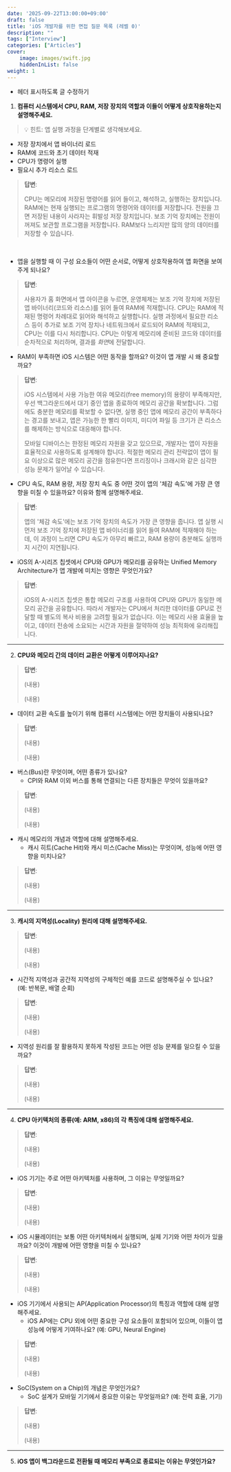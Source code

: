 ```yaml
---
date: '2025-09-22T13:00:00+09:00'
draft: false
title: 'iOS 개발자를 위한 면접 질문 목록 (레벨 0)'
description: ""
tags: ["Interview"]
categories: ["Articles"]
cover:
    image: images/swift.jpg
    hiddenInList: false
weight: 1
---
```


- 헤더 표시하도록 글 수정하기


1. **컴퓨터 시스템에서 CPU, RAM, 저장 장치의 역할과 이들이 어떻게 상호작용하는지 설명해주세요.**

> 💡 힌트: 앱 실행 과정을 단계별로 생각해보세요.

* 저장 장치에서 앱 바이너리 로드
* RAM에 코드와 초기 데이터 적재
* CPU가 명령어 실행
* 필요시 추가 리소스 로드

> **답변**:
>
> CPU는 메모리에 저장된 명령어를 읽어 들이고, 해석하고, 실행하는 장치입니다. RAM에는 현재 실행되는 프로그램의 명령어와 데이터를 저장합니다. 전원을 끄면 저장된 내용이 사라자는 휘발성 저장 장치입니다. 보조 기억 장치에는 전원이 꺼져도 보관할 프로그램을 저장합니다. RAM보다 느리지만 많의 양의 데이터를 저장할 수 있습니다.

<br>

* 앱을 실행할 때 이 구성 요소들이 어떤 순서로, 어떻게 상호작용하여 앱 화면을 보여주게 되나요?

> **답변**:
>
> 사용자가 홈 화면에서 앱 아이콘을 누르면, 운영체제는 보조 기억 장치에 저장된 앱 바이너리(코드와 리소스)를 읽어 들여 RAM에 적재합니다. CPU는 RAM에 적재된 명령어 차례대로 읽어와 해석하고 실행합니다. 실행 과정에서 필요한 리소스 등이 추가로 보조 기억 장치나 네트워크에서 로드되어 RAM에 적재되고, CPU는 이를 다시 처리합니다. CPU는 이렇게 메모리에 준비된 코드와 데이터를 순차적으로 처리하며, 결과를 *화면*에 전달합니다.

* RAM이 부족하면 iOS 시스템은 어떤 동작을 할까요? 이것이 앱 개발 시 왜 중요할까요?

> **답변**:
>
> iOS 시스템에서 사용 가능한 여유 메모리(free memory)의 용량이 부족해지만, 우선 백그라운드에서 대기 중인 앱을 종료하여 메모리 공간을 확보합니다. 그럼에도 충분한 메모리를 확보할 수 없다면, 실행 중인 앱에 메모리 공간이 부족하다는 경고를 보내고, 앱은 가능한 한 빨리 이미지, 미디어 파일 등 크기가 큰 리소스를 해제하는 방식으로 대응해야 합니다. 
>
> 모바일 디바이스는 한정된 메모리 자원을 갖고 있으므로, 개발자는 앱이 자원을 효율적으로 사용하도록 설계해야 합니다. 적절한 메모리 관리 전략없이 앱이 필요 이상으로 많은 메모리 공간을 점유한다면 프리징이나 크래시와 같은 심각한 성능 문제가 일어날 수 있습니다.

* CPU 속도, RAM 용량, 저장 장치 속도 중 어떤 것이 앱의 '체감 속도'에 가장 큰 영향을 미칠 수 있을까요? 이유와 함께 설명해주세요.

> **답변**:
>
> 앱의 '체감 속도'에는 보조 기억 장치의 속도가 가장 큰 영향을 줍니다. 앱 실행 시 먼저 보조 기억 장치에 저장된 앱 바이너리를 읽어 들여 RAM에 적재해야 하는데, 이 과정이 느리면 CPU 속도가 아무리 빠르고, RAM 용량이 충분해도 실행까지 시간이 지연됩니다.

* iOS의 A-시리즈 칩셋에서 CPU와 GPU가 메모리를 공유하는 Unified Memory Architecture가 앱 개발에 미치는 영향은 무엇인가요?

> **답변**:
>
> iOS의 A-시리즈 칩셋은 통합 메모리 구조를 사용하여 CPU와 GPU가 동일한 메모리 공간을 공유합니다. 따라서 개발자는 CPU에서 처리한 데이터를 GPU로 전달할 때 별도의 복사 비용을 고려할 필요가 없습니다. 이는 메모리 사용 효율을 높이고, 데이터 전송에 소요되는 시간과 자원을 절약하여 성능 최적화에 유리해집니다.


---

2. **CPU와 메모리 간의 데이터 교환은 어떻게 이루어지나요?**

> **답변**:
>
> (내용)
>
> (내용)

* 데이터 교환 속도를 높이기 위해 컴퓨터 시스템에는 어떤 장치들이 사용되나요?

> **답변**:
>
> (내용)
>
> (내용)

* 버스(Bus)란 무엇이며, 어떤 종류가 있나요? 
    + CPI와 RAM 이외 버스를 통해 연결되는 다른 장치들은 무엇이 있을까요?

> **답변**:
>
> (내용)
>
> (내용)

* 캐시 메모리의 개념과 역할에 대해 설명해주세요.
    + 캐시 히트(Cache Hit)와 캐시 미스(Cache Miss)는 무엇이며, 성능에 어떤 영향을 미치나요?

> **답변**:
>
> (내용)
>
> (내용)

---

3. **캐시의 지역성(Locality) 원리에 대해 설명해주세요.**

> **답변**:
>
> (내용)
>
> (내용)


* 시간적 지역성과 공간적 지역성의 구체적인 예를 코드로 설명해주실 수 있나요? (예: 반복문, 배열 순회)

> **답변**:
>
> (내용)
>
> (내용)


* 지역성 원리를 잘 활용하지 못하게 작성된 코드는 어떤 성능 문제를 일으킬 수 있을까요?

> **답변**:
>
> (내용)
>
> (내용)

---

4. **CPU 아키텍처의 종류(예: ARM, x86)의 각 특징에 대해 설명해주세요.**

> **답변**:
>
> (내용)
>
> (내용)


* iOS 기기는 주로 어떤 아키텍처를 사용하며, 그 이유는 무엇일까요?

> **답변**:
>
> (내용)
>
> (내용)


* iOS 시뮬레이터는 보통 어떤 아키텍처에서 실행되며, 실제 기기와 어떤 차이가 있을까요? 이것이 개발에 어떤 영향을 미칠 수 있나요?

> **답변**:
>
> (내용)
>
> (내용)


* iOS 기기에서 사용되는 AP(Application Processor)의 특징과 역할에 대해 설명해주세요.
    * iOS AP에는 CPU 외에 어떤 중요한 구성 요소들이 포함되어 있으며, 이들이 앱 성능에 어떻게 기여하나요? (예: GPU, Neural Engine)

> **답변**:
>
> (내용)
>
> (내용)


* SoC(System on a Chip)의 개념은 무엇인가요?
    * SoC 설계가 모바일 기기에서 중요한 이유는 무엇일까요? (예: 전력 효율, 기기)

> **답변**:
>
> (내용)
>
> (내용)

---

5. **iOS 앱이 백그라운드로 전환될 때 메모리 부족으로 종료되는 이유는 무엇인가요?**



